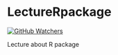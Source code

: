 # LectureRpackage

[![GitHub Watchers](https://img.shields.io/github/watchers/jinseob2kim/LectureRpackage.svg?style=social)](https://github.com/jinseob2kim/LectureRpackage)


Lecture about R package
